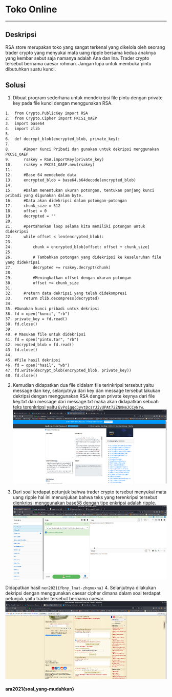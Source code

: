 # Toko Online
---
## Deskripsi
RSA store merupakan toko yang sangat terkenal yang dikelola oleh seorang trader crypto yang menyukai mata uang ripple bersama kedua anaknya yang kembar sebut saja namanya adalah Ana dan Ina. Trader crypto tersebut bernama caesar rohman. Jangan lupa untuk membuka pintu dibutuhkan suatu kunci.
## Solusi
1.	Dibuat program sederhana untuk mendekripsi file pintu dengan private key pada file kunci dengan menggunakan RSA.
```
1.	from Crypto.PublicKey import RSA  
2.	from Crypto.Cipher import PKCS1_OAEP  
3.	import base64  
4.	import zlib  
5.	  
6.	def decrypt_blob(encrypted_blob, private_key):  
7.	  
8.	    #Impor Kunci Pribadi dan gunakan untuk dekripsi menggunakan PKCS1_OAEP  
9.	    rsakey = RSA.importKey(private_key)  
10.	    rsakey = PKCS1_OAEP.new(rsakey)  
11.	  
12.	    #Base 64 mendekode data  
13.	    encrypted_blob = base64.b64decode(encrypted_blob)  
14.	  
15.	    #Dalam menentukan ukuran potongan, tentukan panjang kunci pribadi yang digunakan dalam byte.  
16.	    #Data akan didekripsi dalam potongan-potongan  
17.	    chunk_size = 512  
18.	    offset = 0  
19.	    decrypted = ""  
20.	  
21.	    #pertahankan loop selama kita memiliki potongan untuk didekripsi  
22.	    while offset < len(encrypted_blob):  
23.	          
24.	        chunk = encrypted_blob[offset: offset + chunk_size]  
25.	  
26.	        # Tambahkan potongan yang didekripsi ke keseluruhan file yang didekripsi  
27.	        decrypted += rsakey.decrypt(chunk)  
28.	  
29.	        #Meningkatkan offset dengan ukuran potongan  
30.	        offset += chunk_size  
31.	  
32.	    #return data dekripsi yang telah didekompresi  
33.	    return zlib.decompress(decrypted)  
34.	  
35.	#Gunakan kunci pribadi untuk dekripsi  
36.	fd = open("kunci", "rb")  
37.	private_key = fd.read()  
38.	fd.close()  
39.	  
40.	# Masukan file untuk didekripsi  
41.	fd = open("pintu.tar", "rb")  
42.	encrypted_blob = fd.read()  
43.	fd.close()  
44.	  
45.	#File hasil dekripsi  
46.	fd = open("hasil", "wb")  
47.	fd.write(decrypt_blob(encrypted_blob, private_key))  
48.	fd.close()  
```
2.	Kemudian didapatkan dua file didalam file terinkripsi tersebut yaitu message dan key, selanjutnya dari key dan message tersebut lakukan dekripsi dengan menggunakan RSA dengan private keynya dari file key.txt dan message dari message.txt maka akan didapatkan sebuah teks terenkripsi yaitu ```EvPoigqdJyvtDcsYJivUPAt72ZNmNeJCCyNrw```.
 ![](1.png)

3.	Dari soal terdapat petunjuk bahwa trader crypto tersebut menyukai mata uang ripple hal ini menunjukan bahwa teks yang terenkripsi tersebut dienkripsi menggunakan base58 dengan tipe enkripsi adalah ripple.
 ![](2.png)

Didapatkan hasil ```nen2021{fbny_lnat-zhqnuxna}```
4.	Selanjutnya dilakukan dekripsi dengan menggunakan caesar cipher dimana dalam soal terdapat petunjuk yaitu trader tersebut bernama caesar. 
![](3.png)
#### ara2021{soal_yang-mudahkan}